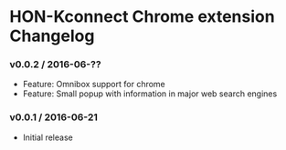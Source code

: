 HON-Kconnect Chrome extension Changelog
=======================================

### v0.0.2 / 2016-06-??

- Feature: Omnibox support for chrome
- Feature: Small popup with information in major web search engines

### v0.0.1 / 2016-06-21

- Initial release
